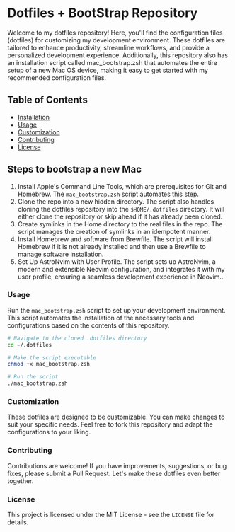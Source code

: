 # Dotfiles + BootStrap Repository

Welcome to my dotfiles repository! Here, you'll find the configuration files
(dotfiles) for customizing my development environment. These dotfiles are
tailored to enhance productivity, streamline workflows, and provide a
personalized development experience. Additionally, this repository also has an
installation script called mac_bootstrap.zsh that automates the entire setup of
a new Mac OS device, making it easy to get started with my recommended
configuration files.

## Table of Contents

- [Installation](#installation)
- [Usage](#usage)
- [Customization](#customization)
- [Contributing](#contributing)
- [License](#license)

## Steps to bootstrap a new Mac

1. Install Apple's Command Line Tools, which are prerequisites for Git and
   Homebrew. The `mac_bootstrap.zsh` script automates this step.
2. Clone the repo into a new hidden directory. The script also handles cloning
   the dotfiles repository into the `$HOME/.dotfiles` directory. It will either
   clone the repository or skip ahead if it has already been cloned.
3. Create symlinks in the Home directory to the real files in the repo. The
   script manages the creation of symlinks in an idempotent manner.
4. Install Homebrew and software from Brewfile. The script will install Homebrew
   if it is not already installed and then use a Brewfile to manage software
   installation.
5. Set Up AstroNvim with User Profile. The script sets up AstroNvim, a modern
   and extensible Neovim configuration, and integrates it with my user profile,
   ensuring a seamless development experience in Neovim..

### Usage

Run the `mac_bootstrap.zsh` script to set up your development environment. This
script automates the installation of the necessary tools and configurations
based on the contents of this repository.

```zsh
# Navigate to the cloned .dotfiles directory
cd ~/.dotfiles

# Make the script executable
chmod +x mac_bootstrap.zsh

# Run the script
./mac_bootstrap.zsh
```

### Customization

These dotfiles are designed to be customizable. You can make changes to suit
your specific needs. Feel free to fork this repository and adapt the
configurations to your liking.

### Contributing

Contributions are welcome! If you have improvements, suggestions, or bug fixes,
please submit a Pull Request. Let's make these dotfiles even better together.

### License

This project is licensed under the MIT License - see the `LICENSE` file for
details.
